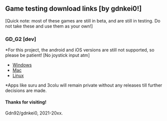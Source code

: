 ## Game testing download links [by gdnkei0!]
[Quick note: most of these games are still in beta, and are still in testing. Do not take these and use them as your own!]

### GD_G2 [dev]
*For this project, the android and iOS versions are still not supported, so please be patient! [No joystick input atm]
- [Windows](https://github.com/Gdn92/GD_G2/releases/download/dev-test/test4_win.exe)
- [Mac](https://github.com/Gdn92/GD_G2/releases/download/dev-test/test4_macos.dmg)
- [Linux](https://github.com/Gdn92/GD_G2/releases/download/dev-test/test4_linux.x86_64)


*Apps like suru and 3colu will remain private without any releases till further decisions are made.

#### Thanks for visiting!

Gdn92/gdnkei0, 2021-20xx.
